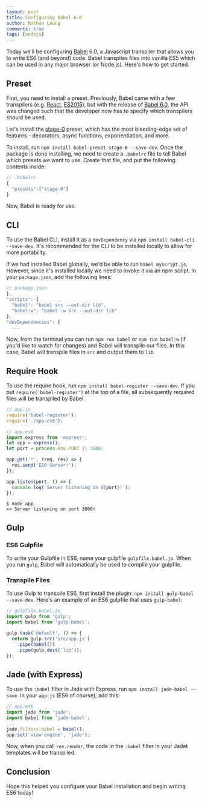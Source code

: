 ```yaml
---
layout: post
title: Configuring Babel 6.0
author: Nathan Leung
comments: true
tags: [nodejs]
---
```

Today we'll be configuring [Babel](https://babeljs.io/) 6.0, a Javascript transpiler that allows you to write ES6 (and beyond) code.  Babel transpiles files into vanilla ES5 which can be used in any major browser (or Node.js).  Here's how to get started.

## Preset
First, you need to install a preset.  Previously, Babel came with a few transpilers (e.g. [React](https://babeljs.io/docs/plugins/preset-react/), [ES2015](https://babeljs.io/docs/plugins/preset-es2015/)), but with the release of [Babel 6.0](https://babeljs.io/blog/2015/10/29/6.0.0/), the API was changed such that the developer now has to specify which transpilers should be used.

Let's install the [stage-0](https://babeljs.io/docs/plugins/preset-stage-0/) preset, which has the most bleeding-edge set of 
features - decorators, async functions, exponentiation, and more.

To install, run `npm install babel-preset-stage-0 --save-dev`.  Once the package is done installing, we need to create a `.babelrc` file to tell Babel which presets we want to use.  Create that file, and put the following contents inside:

```js
// .babelrc
{
  "presets":["stage-0"]
}
```

Now, Babel is ready for use.

## CLI
To use the Babel CLI, install it as a `devDependency` via `npm install babel-cli --save-dev`.  It's recommended for the CLI to be installed locally to allow for more portability.

If we had installed Babel globally, we'd be able to run `babel myscript.js`. However, since it's installed locally we need to invoke
it via an npm script.  In your `package.json`, add the following lines:

```js
// package.json
},
"scripts": {
  "babel": "babel src --out-dir lib",
  "babel:w": "babel -w src --out-dir lib"
},
"devDependencies": {
  ...
```

Now, from the terminal you can run `npm run babel` or `npm run babel:w` (if you'd like to watch for changes) and Babel will transpile our files.  In this case, Babel will transpile files in `src` and output them to `lib`.

## Require Hook
To use the require hook, run `npm install babel-register --save-dev`.  If you put `require('babel-register')` at the top of a file, all subsequently required files will be transpiled by Babel.

```js
// app.js
require('babel-register');
require('./app.es6');
```

```js
// app.es6
import express from 'express';
let app = express();
let port = process.env.PORT || 3000;

app.get('*', (req, res) => {
  res.send('ES6 Server!');
});

app.listen(port, () => {
  console.log(`Server listening on ${port}!`);
});
```

```
$ node app
=> Server listening on port 3000!
```

## Gulp
### ES6 Gulpfile
To write your Gulpfile in ES6, name your gulpfile `gulpfile.babel.js`.  When you run `gulp`, Babel will automatically be used to
compile your gulpfile.
### Transpile Files
To use Gulp to transpile ES6, first install the plugin: `npm install gulp-babel --save-dev`.  Here's an example of an ES6 gulpfile
that uses `gulp-babel`:

```js
// gulpfile.babel.js
import gulp from 'gulp';
import babel from 'gulp-babel';

gulp.task('default', () => {
  return gulp.src('src/app.js')
    .pipe(babel())
    .pipe(gulp.dest('lib'));
});
```

## Jade (with Express)
To use the `:babel` filter in Jade with Express, run `npm install jade-babel --save`.  In your `app.js` (ES6 of course), add this:

```js
// app.es6
import jade from 'jade';
import babel from 'jade-babel';
...
jade.filters.babel = babel();
app.set('view engine', 'jade');
```
Now, when you call `res.render`, the code in the `:babel` filter in your Jadet templates will be transpiled.

## Conclusion
Hope this helped you configure your Babel installation and begin writing ES6 today!
